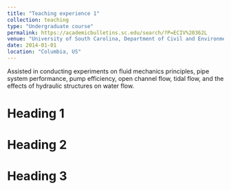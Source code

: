 ```yaml
---
title: "Teaching experience 1"
collection: teaching
type: "Undergraduate course"
permalink: https://academicbulletins.sc.edu/search/?P=ECIV%20362L
venue: "University of South Carolina, Department of Civil and Environmental Engineering"
date: 2014-01-01
location: "Columbia, US"
---
```


Assisted in conducting experiments on fluid mechanics principles, pipe system performance, pump efficiency, open channel flow, tidal flow, and the effects of hydraulic structures on water flow.

Heading 1
======

Heading 2
======

Heading 3
======
